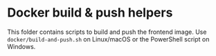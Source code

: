 # Docker build & push helpers

This folder contains scripts to build and push the frontend image. Use `docker/build-and-push.sh` on Linux/macOS or the PowerShell script on Windows.
